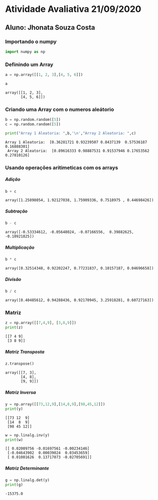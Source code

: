 # Atividade Avaliativa 21/09/2020

## Aluno: Jhonata Souza Costa

### Importando o numpy


```python
import numpy as np
```

### Definindo um Array


```python
a = np.array([[1, 2, 3],[4, 5, 6]])
```


```python
a
```




    array([[1, 2, 3],
           [4, 5, 6]])



### Criando uma Array com o numeros aleátorio


```python
b = np.random.random([5])
c = np.random.random([5])
```


```python
print("Array 1 Aleatoria: ",b,'\n',"Array 2 Aleatoria: ",c)
```

    Array 1 Aleatoria:  [0.36281721 0.93239507 0.8437139  0.57536187 0.16888301] 
     Array 2 Aleatoria:  [0.89616333 0.98887531 0.91537946 0.17653562 0.27810126]


### Usando operações aritimeticas com os arrays

##### Adição


```python
b + c
```




    array([1.25898054, 1.92127038, 1.75909336, 0.7518975 , 0.44698426])



##### Subtração


```python
b - c
```




    array([-0.53334612, -0.05648024, -0.07166556,  0.39882625, -0.10921825])



##### Multiplicação


```python
b * c
```




    array([0.32514348, 0.92202247, 0.77231837, 0.10157187, 0.04696658])



##### Divisão


```python
b / c
```




    array([0.40485612, 0.94288436, 0.92170945, 3.25918281, 0.60727163])



### Matriz


```python
z = np.array([[7,4,9], [3,8,9]])
print(z)
```

    [[7 4 9]
     [3 8 9]]


##### Matriz Transposta


```python
z.transpose()
```




    array([[7, 3],
           [4, 8],
           [9, 9]])



##### Matriz Inversa


```python
y = np.array([[73,12,9],[14,8,9],[98,45,12]])
print(y)
```

    [[73 12  9]
     [14  8  9]
     [98 45 12]]



```python
w = np.linalg.inv(y)
print(w)
```

    [[ 0.02009756 -0.01697561 -0.00234146]
     [-0.04643902  0.00039024  0.03453659]
     [ 0.01001626  0.13717073 -0.02705691]]


##### Matriz Determinante


```python
g = np.linalg.det(y)
print(g)
```

    -15375.0

